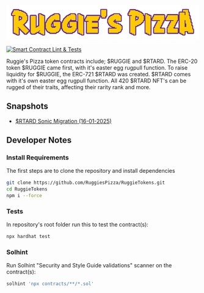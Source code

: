 <p align="center">
<img src="https://github.com/RuggiesPizza/RuggieTokens/blob/dev/images/ruggEtext.png" width="750">
</p>

[![Smart Contract Lint & Tests](https://github.com/RuggiesPizza/RuggieTokens/actions/workflows/test-lint.yml/badge.svg)](https://github.com/RuggiesPizza/RuggieTokens/actions/workflows/test-lint.yml)

Ruggie's Pizza token contracts include; $RUGGIE and $RTARD. The ERC-20 token $RUGGIE came first, with it's easter egg rugpull function.
To raise liquidity for $RUGGIE, the ERC-721 $RTARD was created. $RTARD comes with it's own easter egg rugpull function. All 420 $RTARD NFT's
can be rugged of their traits, affecting their rarity rank and more.

## Snapshots
- [$RTARD Sonic Migration (16-01-2025)](https://github.com/RuggiesPizza/RuggieTokens/blob/dev/snapshots/2025_RTARD_SonicMigration.txt)

## Developer Notes
### Install Requirements
The first steps are to clone the repository and install dependencies
```sh
git clone https://github.com/RuggiesPizza/RuggieTokens.git
cd RuggieTokens
npm i --force
```

### Tests
In repository's root folder run this to test the contract(s):
```sh
npx hardhat test
```

### Solhint
Run Solhint "Security and Style Guide validations" scanner on the contract(s):
```sh
solhint 'npx contracts/**/*.sol'
```
